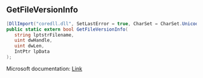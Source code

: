 ## GetFileVersionInfo

```csharp
[DllImport("coredll.dll", SetLastError = true, CharSet = CharSet.Unicode)]
public static extern bool GetFileVersionInfo(
   string lptstrFilename,
   uint dwHandle,
   uint dwLen,
   IntPtr lpData
);
```

Microsoft documentation: [Link](https://docs.microsoft.com/en-us/windows/win32/api/winver/nf-winver-getfileversioninfoa)

